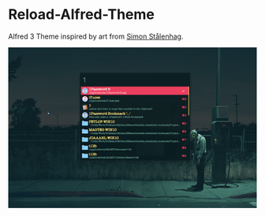 # Reload-Alfred-Theme
Alfred 3 Theme inspired by art from [Simon Stålenhag](http://www.simonstalenhag.se/).

![](screenshot.png)
